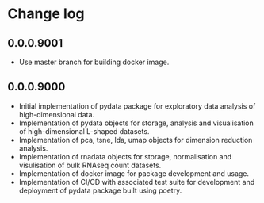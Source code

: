 # Change log

## 0.0.0.9001

* Use master branch for building docker image.

## 0.0.0.9000

* Initial implementation of pydata package for exploratory data analysis of high-dimensional data.
* Implementation of pydata objects for storage, analysis and visualisation of high-dimensional L-shaped datasets.
* Implementation of pca, tsne, lda, umap objects for dimension reduction analysis.
* Implementation of rnadata objects for storage, normalisation and visulisation of bulk RNAseq count datasets.
* Implementation of docker image for package development and usage.
* Implementation of CI/CD with associated test suite for development and deployment of pydata package built using poetry.
